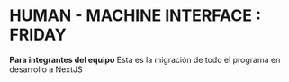 # HUMAN - MACHINE INTERFACE : FRIDAY

__Para integrantes del equipo__
Esta es la migración de todo el programa en desarrollo a NextJS
